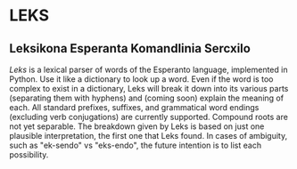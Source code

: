 # LEKS
## Leksikona Esperanta Komandlinia Sercxilo

_Leks_ is a lexical parser of words of the Esperanto language, implemented in
Python. Use it like a dictionary to look up a word. Even if the word is too
complex to exist in a dictionary, Leks will break it down into its various
parts (separating them with hyphens) and (coming soon) explain the meaning of
each. All standard prefixes, suffixes, and grammatical word endings (excluding
verb conjugations) are currently supported.  Compound roots are not yet
separable.  The breakdown given by Leks is based on just one plausible
interpretation, the first one that Leks found. In cases of ambiguity, such as
"ek-sendo" vs "eks-endo", the future intention is to list each possibility.
